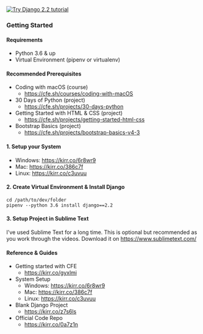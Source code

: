 [![Try Django 2.2 tutorial](https://static.codingforentrepreneurs.com/media/projects/try-django-22/images/share/try_django_2_2_share.jpg)](https://www.codingforentrepreneurs.com/projects/try-django-22)


### Getting Started

#### Requirements
- Python 3.6 & up
- Virtual Environment (pipenv or virtualenv)

#### Recommended Prerequisites
- Coding with macOS (course)
    - https://cfe.sh/courses/coding-with-macOS
- 30 Days of Python (project)
    - https://cfe.sh/projects/30-days-python
- Getting Started with HTML & CSS (project)
    - https://cfe.sh/projects/getting-started-html-css
- Bootstrap Basics (project)
    - https://cfe.sh/projects/bootstrap-basics-v4-3


#### 1. Setup your System
- Windows: https://kirr.co/6r8wr9
- Mac: https://kirr.co/386c7f
- Linux: https://kirr.co/c3uvuu


#### 2. Create Virtual Environment & Install Django
```
cd /path/to/dev/folder
pipenv --python 3.6 install django==2.2
```

#### 3. Setup Project in Sublime Text
I've used Sublime Text for a long time. This is optional but recommended as you work through the videos. Download it on https://www.sublimetext.com/



#### Reference & Guides
- Getting started with CFE
    - https://kirr.co/gyxlmi
- System Setup
    - Windows: https://kirr.co/6r8wr9
    - Mac: https://kirr.co/386c7f
    - Linux: https://kirr.co/c3uvuu
- Blank Django Project
    - https://kirr.co/z7s6ls 
- Official Code Repo
    - https://kirr.co/0a7z1n
